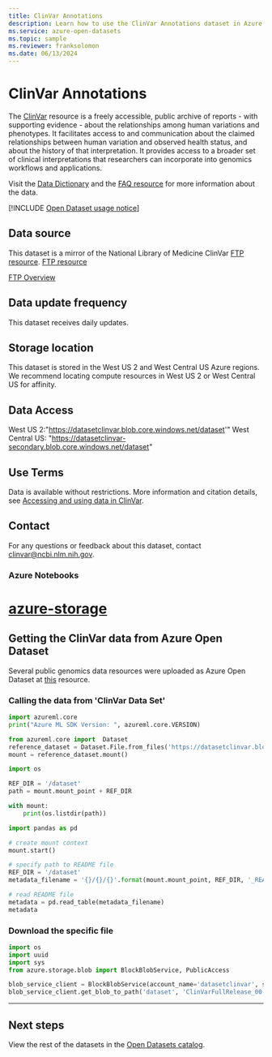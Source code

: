 ```yaml
---
title: ClinVar Annotations
description: Learn how to use the ClinVar Annotations dataset in Azure Open Datasets.
ms.service: azure-open-datasets
ms.topic: sample
ms.reviewer: franksolomon
ms.date: 06/13/2024
---
```


# ClinVar Annotations

The [ClinVar](https://www.ncbi.nlm.nih.gov/clinvar/) resource is a freely accessible, public archive of reports - with supporting evidence - about the relationships among human variations and phenotypes. It facilitates access to and communication about the claimed relationships between human variation and observed health status, and about the history of that interpretation. It provides access to a broader set of clinical interpretations that researchers can incorporate into genomics workflows and applications.

Visit the [Data Dictionary](https://www.ncbi.nlm.nih.gov/projects/clinvar/ClinVarDataDictionary.pdf) and the [FAQ resource](https://www.ncbi.nlm.nih.gov/clinvar/docs/faq/) for more information about the data.

[!INCLUDE [Open Dataset usage notice](./includes/open-datasets-usage-note.md)]

## Data source

This dataset is a mirror of the National Library of Medicine ClinVar [FTP resource](https://ftp.ncbi.nlm.nih.gov/pub/clinvar/xml/).
[FTP resource](https://ftp.ncbi.nlm.nih.gov/pub/clinvar/)

[FTP Overview](https://www.ncbi.nlm.nih.gov/clinvar/docs/ftp_primer/)

## Data update frequency

This dataset receives daily updates.

## Storage location

This dataset is stored in the West US 2 and West Central US Azure regions. We recommend locating compute resources in West US 2 or West Central US for affinity.

## Data Access

West US 2:"https://datasetclinvar.blob.core.windows.net/dataset'"
West Central US: "https://datasetclinvar-secondary.blob.core.windows.net/dataset"

## Use Terms

Data is available without restrictions. More information and citation details, see [Accessing and using data in ClinVar](https://www.ncbi.nlm.nih.gov/clinvar/docs/maintenance_use/).

## Contact

For any questions or feedback about this dataset, contact [clinvar@ncbi.nlm.nih.gov](mailto:clinvar@ncbi.nlm.nih.gov).

### Azure Notebooks

# [azure-storage](#tab/azure-storage)

<!-- nbstart https://opendatasets-api.azure.com/discoveryapi/OpenDataset/DownloadNotebook?serviceType=AzureNotebooks&package=azure-storage&registryId=genomics-clinvar -->

## Getting the ClinVar data from Azure Open Dataset

Several public genomics data resources were uploaded as Azure Open Dataset at [this](https://azure.microsoft.com/services/open-datasets/catalog/) resource.

### Calling the data from  'ClinVar Data Set'

```python
import azureml.core
print("Azure ML SDK Version: ", azureml.core.VERSION)
```

```python
from azureml.core import  Dataset
reference_dataset = Dataset.File.from_files('https://datasetclinvar.blob.core.windows.net/dataset')
mount = reference_dataset.mount()
```

```python
import os

REF_DIR = '/dataset'
path = mount.mount_point + REF_DIR

with mount:
    print(os.listdir(path))
```

```python
import pandas as pd

# create mount context
mount.start()

# specify path to README file
REF_DIR = '/dataset'
metadata_filename = '{}/{}/{}'.format(mount.mount_point, REF_DIR, '_README')

# read README file
metadata = pd.read_table(metadata_filename)
metadata
```

### Download the specific file

```python
import os
import uuid
import sys
from azure.storage.blob import BlockBlobService, PublicAccess

blob_service_client = BlockBlobService(account_name='datasetclinvar', sas_token='sv=2019-02-02&se=2050-01-01T08%3A00%3A00Z&si=prod&sr=c&sig=qFPPwPba1RmBvaffkzkLuzabYU5dZstSTgMwxuLNME8%3D')     
blob_service_client.get_blob_to_path('dataset', 'ClinVarFullRelease_00-latest.xml.gz.md5', './ClinVarFullRelease_00-latest.xml.gz.md5')
```

<!-- nbend -->

---

## Next steps

View the rest of the datasets in the [Open Datasets catalog](dataset-catalog.md).
